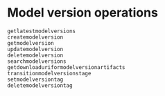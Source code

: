 # Model version operations

```@docs
getlatestmodelversions
createmodelversion
getmodelversion
updatemodelversion
deletemodelversion
searchmodelversions
getdownloaduriformodelversionartifacts
transitionmodelversionstage
setmodelversiontag
deletemodelversiontag
```
